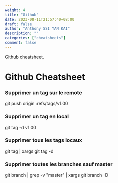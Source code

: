 ```yaml
---
weight: 4
title: "Github"
date: 2023-08-11T21:57:40+08:00
draft: false
author: "Anthony SSI YAN KAI"
description: ""
categories: ["cheatsheets"]
comment: false
---
```


Github cheatsheet.

<!--more-->

# Github Cheatsheet

### Supprimer un tag sur le remote

git push origin :refs/tags/v1.00

### Supprimer un tag en local

git tag -d v1.00

### Supprimer tous les tags locaux

git tag | xargs git tag -d

### Supprimer toutes les branches sauf master

git branch | grep -v "master" | xargs git branch -D


